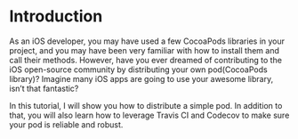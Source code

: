 # Introduction

As an iOS developer, you may have used a few CocoaPods libraries in your project, 
and you may have been very familiar with how to install them and call their methods. 
However, have you ever dreamed of contributing to the iOS open-source community by distributing your own pod(CocoaPods library)? 
Imagine many iOS apps are going to use your awesome library, isn’t that fantastic?


In this tutorial, I will show you how to distribute a simple pod. In addition to that, you will also learn how to leverage 
Travis CI and Codecov to make sure your pod is reliable and robust.
